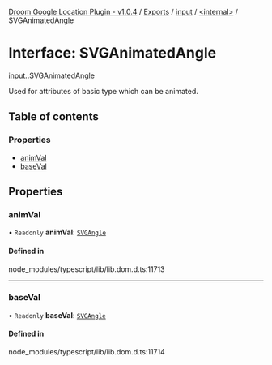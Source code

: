 [Droom Google Location Plugin - v1.0.4](../README.md) / [Exports](../modules.md) / [input](../modules/input.md) / [<internal\>](../modules/input._internal_.md) / SVGAnimatedAngle

# Interface: SVGAnimatedAngle

[input](../modules/input.md).[<internal>](../modules/input._internal_.md).SVGAnimatedAngle

Used for attributes of basic type <angle> which can be animated.

## Table of contents

### Properties

- [animVal](input._internal_.SVGAnimatedAngle.md#animval)
- [baseVal](input._internal_.SVGAnimatedAngle.md#baseval)

## Properties

### animVal

• `Readonly` **animVal**: [`SVGAngle`](../modules/input._internal_.md#svgangle)

#### Defined in

node_modules/typescript/lib/lib.dom.d.ts:11713

___

### baseVal

• `Readonly` **baseVal**: [`SVGAngle`](../modules/input._internal_.md#svgangle)

#### Defined in

node_modules/typescript/lib/lib.dom.d.ts:11714
